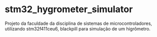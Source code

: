 # stm32_hygrometer_simulator
Projeto da faculdade da disciplina de sistemas de microcontroladores, utilizando stm32f411ceu6, blackpill para simulação de um higrômetro.
